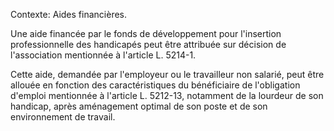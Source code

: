 Contexte: Aides financières.

Une aide financée par le fonds de développement pour l'insertion professionnelle des handicapés peut être attribuée sur décision de l'association mentionnée à l'article L. 5214-1.

Cette aide, demandée par l'employeur ou le travailleur non salarié, peut être allouée en fonction des caractéristiques du bénéficiaire de l'obligation d'emploi mentionnée à l'article L. 5212-13, notamment de la lourdeur de son handicap, après aménagement optimal de son poste et de son environnement de travail.